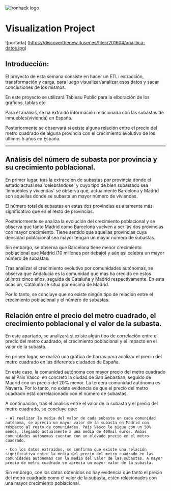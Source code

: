 ![Ironhack logo](https://i.imgur.com/1QgrNNw.png) 
# Visualization Project

![portada] (https://discoverthenew.ituser.es/files/201604/analitica-datos.jpg)


## Introducción:

El proyecto de esta semana consiste en hacer un ETL: extracción, transformación y carga, para luego visualizar/analizar esos datos y sacar conclusiones de los mismos. 

En este proyecto se utilizará Tableau Public para la elboración de los gráficos, tablas etc.

Para el análisis, se ha extraido información relacionada con las subastas de inmuebles(vivienda) en España. 

Posteriormente se observará si existe alguna relación entre el precio del metro cuadrado de alguna provincia con el crecimiento evolutivo de los últimos 5 años en España.

---


## Análisis del número de subasta por provincia y su crecimiento poblacional.

En primer lugar, tras la extracción de subastas por provincia donde el estado actual sea 'celebrándose' y cuyo tipo de bien subastado sea 'inmuebles y viviendas' se observa que, actualmente Barcelona y Madrid son aquellas donde se subasta un mayor número de viviendas. 

El número total de subastas en estas dos provincias es altamente más significativo que en el resto de provincias. 

Posteriormente se analiza la evolución del crecimiento poblacional y se observa que tanto Madrid como Barcelona vuelven a ser las dos provincias con mayor crecimiento. Tiene sentido que aquellas provincias cuya densidad poblacional sea mayor tengan un mayor número de subastas.

Sin embargo, se observa que Barcelona tiene menor crecimiento poblacional que Madrid (10 millones por debajo) y aún así celebra un mayor número de subastas.
 

Tras analizar el crecimiento evolutivo por comunidades autónomas, se observa que Andalucia es la comunidad que mas ha crecido en estos útlimos cinco años, seguida de Cataluña y Madrid respectivamente. En esta ocasión, Cataluña se situa por encima de Madrid.

Por lo tanto, se concluye que no existe ningún tipo de relación entre el crecimiento poblacional y el número de subastas.




## Relación entre el precio del metro cuadrado, el crecimiento poblacional y el valor de la subasta.

En este apartado, se analizará si existe algún tipo de correlación entre el precio del metro cuadrado, el crecimiento poblacional y el impacto en el valor de la subasta.

En primer lugar, se realizó una gráfica de barras para analizar el precio del metro cuadrado en las diferentes ciudades de España.

En este caso, la comunidad autónoma con mayor precio del metro cuadrado es el Pais Vasco, en concreto la ciudad de San Sebastian, seguido de Madrid con un precio del 20% menor. La tercera comunidad autónoma es Navarra. Por lo tanto, no existe evidencia de que el precio del metro cuadrado está correlacionado con el número de subastas. 

A continuación, tras el analisis entre el valor de la subasta y el precio del metro cuadrado, se concluye que:

    - Al realizar la media del valor de cada subasta en cada comunidad autónoma, se aprecia un mayor valor de la subasta en Madrid con respecto al resto de comunidades. Pais Vasco le sigue con un 50% menos, llegando actualmente a una media de 400mil euros. Ambas comunidades autónomas cuentan con un elevado precio en el metro cuadrado.

    - Con los datos extraidos, se confirma que existe una relación significativa entre la media del precio del metro cuadrado en las comunidades autónomas con la media del valor de las subastas. A mayor precio de metro cuadrado se aprecia un mayor valor de la subasta. 

Sin embargo, con los datos obtenidos no hay evidencia que tanto el precio del metro cuadrado como el valor de la subasta, estén relacionados con una mayor crecimiento poblacional.




